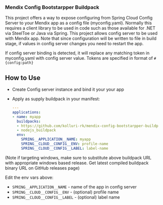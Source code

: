### Mendix Config Bootstarpper Buildpack

This project offers a way to expose configuring from Spring Cloud Config Server to your Mendix app as a config file (myconfig.yaml). Normally this requires a client library to be used in code such as those available for .NET via SteelToe or Java via Spring. This project allows config server to be used with Mendix app. Note that since configuration will be written to file in build stage, if values in config server changes you need to restart the app.

If config server binding is detected, it will replace any matching token in myconfig.yaml with config server value. Tokens are specified in format of `#{config:path}`

## How to Use

- Create Config server instance and bind it your your app

- Apply as supply buildpack in your manifest:

  ```yaml
  ---
  applications:
  - name: myapp
    buildpacks: 
    - https://github.com/kolluri-rk/mendix-config-bootstarpper-buildpack/releases/download/1.0/Pivotal.Mendix.Config.Bootstrapper.Buildpack-linux-x64-0.1.0.zip
    - nodejs_buildpack
    env:
      SPRING__APPLICATION__NAME: myapp
      SPRING__CLOUD__CONFIG__ENV: profile-name
      SPRING__CLOUD__CONFIG__LABEL: label-name
  ```

(Note if targeting windows, make sure to substitute above buildpack URL with appropriate windows based release. Get latest compiled buildpack binary URL on GitHub releases page)

Edit the env vars above:

* `SPRING__APPLICATION__NAME` - name of the app in config server
* `SPRING__CLOUD__CONFIG__ENV` - (optional) profile name
* `SPRING__CLOUD__CONFIG__LABEL` - (optional) label name

